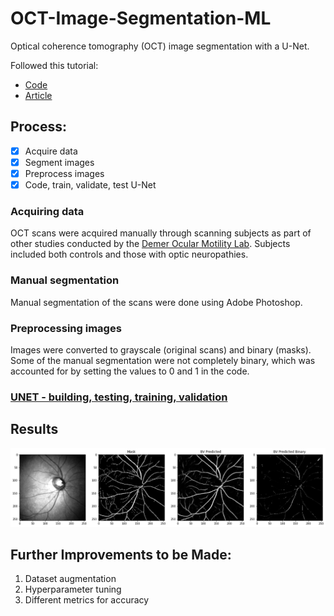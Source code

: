 # OCT-Image-Segmentation-ML
Optical coherence tomography (OCT) image segmentation with a U-Net. 

Followed this tutorial:
* [Code](https://github.com/hlamba28/UNET-TGS/blob/master/TGS%20UNET.ipynb)
* [Article](https://towardsdatascience.com/understanding-semantic-segmentation-with-unet-6be4f42d4b47)

## Process: 

- [x] Acquire data
- [x] Segment images
- [x] Preprocess images
- [x] Code, train, validate, test U-Net

### Acquiring data
  OCT scans were acquired manually through scanning subjects as part of other studies conducted by the [Demer Ocular Motility Lab](https://www.uclahealth.org/eye/ocular-motility). Subjects included both controls and those with optic neuropathies.
  
### Manual segmentation 
  Manual segmentation of the scans were done using Adobe Photoshop. 
  
### Preprocessing images
  Images were converted to grayscale (original scans) and binary (masks). Some of the manual segmentation were not completely binary, which was accounted for by setting the values to 0 and 1 in the code. 

### [UNET - building, testing, training, validation](https://github.com/jessicaychen/OCT-Image-Segmentation-ML/blob/master/UNET_OCT_Blood_Vessel_Segmentation.ipynb)

## Results
![Input image](images/unet-results.png)

## Further Improvements to be Made:
1. Dataset augmentation
2. Hyperparameter tuning
3. Different metrics for accuracy

